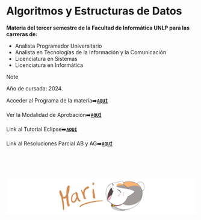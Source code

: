 # Algoritmos y Estructuras de Datos

**Materia del tercer semestre de la Facultad de Informática UNLP para las carreras de:**

* Analista Programador Universitario
* Analista en Tecnologías de la Información y la Comunicación
* Licenciatura en Sistemas
* Licenciatura en Informática


>[!NOTE]
>Año de cursada: 2024.
>
>Acceder al Programa de la materia➡️[<code>**AQUÍ**</code>](https://drive.google.com/file/d/1JYJnNe9th4DI1P93YNQJrQjiTrjkuXRL/view?usp=sharing)
>
>Ver la Modalidad de Aprobación➡️[<code>**AQUÍ**</code>](https://drive.google.com/file/d/1dqkMP_lXXalliV3bxUp1sLM612Y9dsj1/view?usp=sharing)
>
>Link al Tutorial Eclipse➡️[<code>**AQUÍ**</code>](https://drive.google.com/file/d/1CXsoW3KZewtLtZTrjSDyioAjNr6qrzGz/view?usp=sharing)
>
>Link al Resoluciones Parcial AB y AG➡️[<code>**AQUÍ**</code>](https://github.com/Marimari2342/AyED/tree/main/proyectoAyED/src/examenes)

<br>
<br>
<br>

<p><img align="center" src="https://github.com/Marimari2342/Marimari2342/blob/main/firmagith.png" alt="marigit"/></p>
